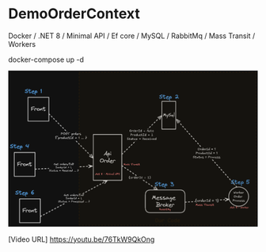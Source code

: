 # DemoOrderContext
Docker / .NET 8 / Minimal API / Ef core / MySQL / RabbitMq / Mass Transit / Workers

docker-compose up -d

![diagram da soluç˜ão](Diagram.png)

[Video URL]
https://youtu.be/76TkW9QkOng
